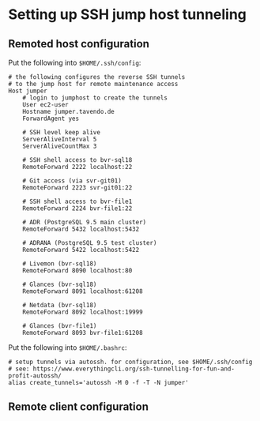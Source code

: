 # Setting up SSH jump host tunneling

## Remoted host configuration

Put the following into `$HOME/.ssh/config`:

```
# the following configures the reverse SSH tunnels
# to the jump host for remote maintenance access
Host jumper
    # login to jumphost to create the tunnels
    User ec2-user
    Hostname jumper.tavendo.de
    ForwardAgent yes

    # SSH level keep alive
    ServerAliveInterval 5
    ServerAliveCountMax 3

    # SSH shell access to bvr-sql18
    RemoteForward 2222 localhost:22

    # Git access (via svr-git01)
    RemoteForward 2223 svr-git01:22

    # SSH shell access to bvr-file1
    RemoteForward 2224 bvr-file1:22

    # ADR (PostgreSQL 9.5 main cluster)
    RemoteForward 5432 localhost:5432

    # ADRANA (PostgreSQL 9.5 test cluster)
    RemoteForward 5422 localhost:5422

    # Livemon (bvr-sql18)
    RemoteForward 8090 localhost:80

    # Glances (bvr-sql18)
    RemoteForward 8091 localhost:61208

    # Netdata (bvr-sql18)
    RemoteForward 8092 localhost:19999

    # Glances (bvr-file1)
    RemoteForward 8093 bvr-file1:61208
```

Put the following into `$HOME/.bashrc`:

```shell
# setup tunnels via autossh. for configuration, see $HOME/.ssh/config
# see: https://www.everythingcli.org/ssh-tunnelling-for-fun-and-profit-autossh/
alias create_tunnels='autossh -M 0 -f -T -N jumper'
```

## Remote client configuration

